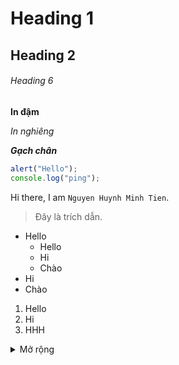 # Heading 1

## Heading 2

###### Heading 6


**In đậm**

_In nghiêng_

_**Gạch chân**_

```js
alert("Hello");
console.log("ping");
```

Hi there, I am `Nguyen Huynh Minh Tien`.

> Đây là trích dẫn.


- Hello
  - Hello
  - Hi
  - Chào
- Hi
- Chào

1. Hello
2. Hi
3. HHH


<details>
  <summary>Mở rộng</summary>
  
    [![Meme](https://thosuaxe.info/wp-content/uploads/2021/03/M%E1%BB%99t-trong-nh%E1%BB%AFng-Memes-kinh-%C4%91i%E1%BB%83n-nh%E1%BA%A5t-tr%C3%AAn-internet.jpg)](https://www.facebook.com/)
  
  <p align="center">
    <img src="https://thosuaxe.info/wp-content/uploads/2021/03/M%E1%BB%99t-trong-nh%E1%BB%AFng-Memes-kinh-%C4%91i%E1%BB%83n-nh%E1%BA%A5t-tr%C3%AAn-internet.jpg" 
         width="100px"/>
  </p>
  
  <details>
  <summary>Mở rộng</summary>
  
  [![Meme](https://thosuaxe.info/wp-content/uploads/2021/03/M%E1%BB%99t-trong-nh%E1%BB%AFng-Memes-kinh-%C4%91i%E1%BB%83n-nh%E1%BA%A5t-tr%C3%AAn-internet.jpg)](https://www.facebook.com/)

<p align="center">
  <img src="https://thosuaxe.info/wp-content/uploads/2021/03/M%E1%BB%99t-trong-nh%E1%BB%AFng-Memes-kinh-%C4%91i%E1%BB%83n-nh%E1%BA%A5t-tr%C3%AAn-internet.jpg" 
       width="100px"/>
</p>
</details>
  
</details>




